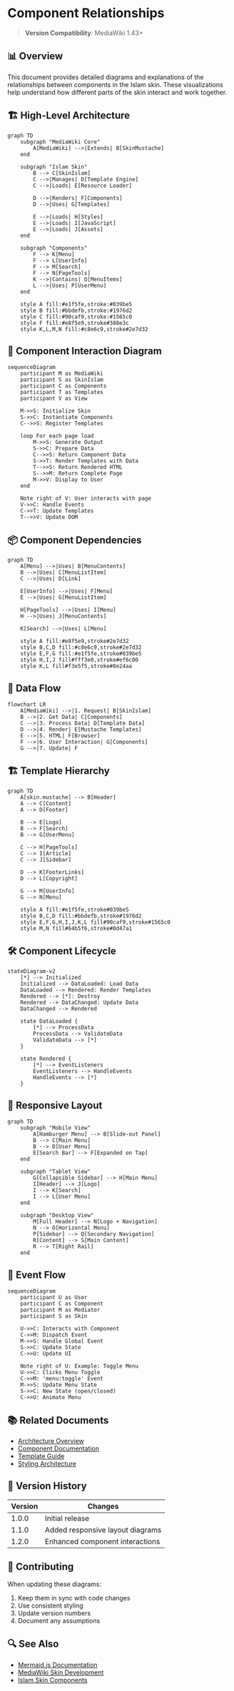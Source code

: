 # Component Relationships

> **Version Compatibility**: MediaWiki 1.43+

## 📊 Overview

This document provides detailed diagrams and explanations of the relationships between components in the Islam skin. These visualizations help understand how different parts of the skin interact and work together.

## 🏗️ High-Level Architecture

```mermaid
graph TD
    subgraph "MediaWiki Core"
        A[MediaWiki] -->|Extends| B[SkinMustache]
    end
    
    subgraph "Islam Skin"
        B --> C[SkinIslam]
        C -->|Manages| D[Template Engine]
        C -->|Loads| E[Resource Loader]
        
        D -->|Renders| F[Components]
        D -->|Uses| G[Templates]
        
        E -->|Loads| H[Styles]
        E -->|Loads| I[JavaScript]
        E -->|Loads| J[Assets]
    end
    
    subgraph "Components"
        F --> K[Menu]
        F --> L[UserInfo]
        F --> M[Search]
        F --> N[PageTools]
        K -->|Contains| O[MenuItems]
        L -->|Uses| P[UserMenu]
    end
    
    style A fill:#e1f5fe,stroke:#039be5
    style B fill:#bbdefb,stroke:#1976d2
    style C fill:#90caf9,stroke:#1565c0
    style F fill:#e8f5e9,stroke#388e3c
    style K,L,M,N fill:#c8e6c9,stroke#2e7d32
```

## 🔄 Component Interaction Diagram

```mermaid
sequenceDiagram
    participant M as MediaWiki
    participant S as SkinIslam
    participant C as Components
    participant T as Templates
    participant V as View
    
    M->>S: Initialize Skin
    S->>C: Instantiate Components
    C-->>S: Register Templates
    
    loop For each page load
        M->>S: Generate Output
        S->>C: Prepare Data
        C-->>S: Return Component Data
        S->>T: Render Templates with Data
        T-->>S: Return Rendered HTML
        S-->>M: Return Complete Page
        M->>V: Display to User
    end
    
    Note right of V: User interacts with page
    V->>C: Handle Events
    C->>T: Update Templates
    T-->>V: Update DOM
```

## 📦 Component Dependencies

```mermaid
graph TD
    A[Menu] -->|Uses| B[MenuContents]
    B -->|Uses| C[MenuListItem]
    C -->|Uses| D[Link]
    
    E[UserInfo] -->|Uses| F[Menu]
    E -->|Uses| G[MenuListItem]
    
    H[PageTools] -->|Uses| I[Menu]
    H -->|Uses| J[MenuContents]
    
    K[Search] -->|Uses| L[Menu]
    
    style A fill:#e8f5e9,stroke#2e7d32
    style B,C,D fill:#c8e6c9,stroke#2e7d32
    style E,F,G fill:#e1f5fe,stroke#039be5
    style H,I,J fill#fff3e0,stroke#ef6c00
    style K,L fill#f3e5f5,stroke#8e24aa
```

## 🔄 Data Flow

```mermaid
flowchart LR
    A[MediaWiki] -->|1. Request| B[SkinIslam]
    B -->|2. Get Data| C[Components]
    C -->|3. Process Data| D[Template Data]
    D -->|4. Render| E[Mustache Templates]
    E -->|5. HTML| F[Browser]
    F -->|6. User Interaction| G[Components]
    G -->|7. Update| F
```

## 🏗️ Template Hierarchy

```mermaid
graph TD
    A[skin.mustache] --> B[Header]
    A --> C[Content]
    A --> D[Footer]
    
    B --> E[Logo]
    B --> F[Search]
    B --> G[UserMenu]
    
    C --> H[PageTools]
    C --> I[Article]
    C --> J[Sidebar]
    
    D --> K[FooterLinks]
    D --> L[Copyright]
    
    G --> M[UserInfo]
    G --> N[Menu]
    
    style A fill:#e1f5fe,stroke#039be5
    style B,C,D fill:#bbdefb,stroke#1976d2
    style E,F,G,H,I,J,K,L fill#90caf9,stroke#1565c0
    style M,N fill#64b5f6,stroke#0d47a1
```

## 🛠️ Component Lifecycle

```mermaid
stateDiagram-v2
    [*] --> Initialized
    Initialized --> DataLoaded: Load Data
    DataLoaded --> Rendered: Render Templates
    Rendered --> [*]: Destroy
    Rendered --> DataChanged: Update Data
    DataChanged --> Rendered
    
    state DataLoaded {
        [*] --> ProcessData
        ProcessData --> ValidateData
        ValidateData --> [*]
    }
    
    state Rendered {
        [*] --> EventListeners
        EventListeners --> HandleEvents
        HandleEvents --> [*]
    }
```

## 📱 Responsive Layout

```mermaid
graph TD
    subgraph "Mobile View"
        A[Hamburger Menu] --> B[Slide-out Panel]
        B --> C[Main Menu]
        B --> D[User Menu]
        E[Search Bar] --> F[Expanded on Tap]
    end
    
    subgraph "Tablet View"
        G[Collapsible Sidebar] --> H[Main Menu]
        I[Header] --> J[Logo]
        I --> K[Search]
        I --> L[User Menu]
    end
    
    subgraph "Desktop View"
        M[Full Header] --> N[Logo + Navigation]
        N --> O[Horizontal Menu]
        P[Sidebar] --> Q[Secondary Navigation]
        R[Content] --> S[Main Content]
        R --> T[Right Rail]
    end
```

## 🔄 Event Flow

```mermaid
sequenceDiagram
    participant U as User
    participant C as Component
    participant M as Mediator
    participant S as Skin
    
    U->>C: Interacts with Component
    C->>M: Dispatch Event
    M->>S: Handle Global Event
    S->>C: Update State
    C->>U: Update UI
    
    Note right of U: Example: Toggle Menu
    U->>C: Clicks Menu Toggle
    C->>M: 'menu:toggle' Event
    M->>S: Update Menu State
    S->>C: New State (open/closed)
    C->>U: Animate Menu
```

## 📚 Related Documents

- [Architecture Overview](./overview.md)
- [Component Documentation](../components/README.md)
- [Template Guide](../templates/README.md)
- [Styling Architecture](./styling.md)

## 📝 Version History

| Version | Changes |
|---------|---------|
| 1.0.0   | Initial release |
| 1.1.0   | Added responsive layout diagrams |
| 1.2.0   | Enhanced component interactions |

## 🤝 Contributing

When updating these diagrams:
1. Keep them in sync with code changes
2. Use consistent styling
3. Update version numbers
4. Document any assumptions

## 🔍 See Also

- [Mermaid.js Documentation](https://mermaid-js.github.io/)
- [MediaWiki Skin Development](https://www.mediawiki.org/wiki/Manual:Skinning)
- [Islam Skin Components](../components/)
